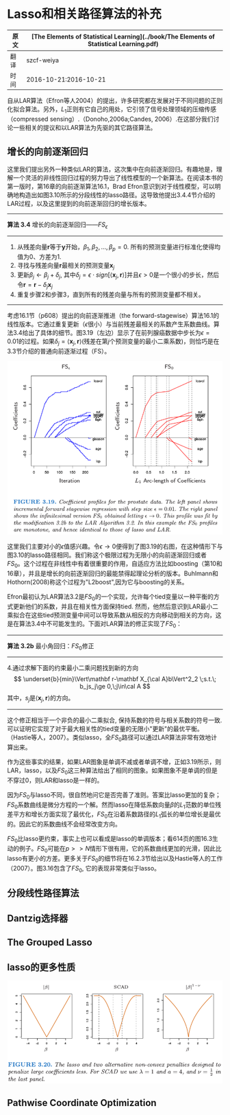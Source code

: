 # Lasso和相关路径算法的补充

| 原文   | [The Elements of Statistical Learning](../book/The Elements of Statistical Learning.pdf) |
| ---- | ---------------------------------------- |
| 翻译   | szcf-weiya                               |
| 时间   | 2016-10-21:2016-10-21                    |

自从LAR算法（Efron等人2004）的提出，许多研究都在发展对于不同问题的正则化拟合算法。另外，$L_1$正则有它自己的用处，它引领了信号处理领域的压缩传感（compressed sensing）.（Donoho,2006a;Candes, 2006）.在这部分我们讨论一些相关的提议和以LAR算法为先驱的其它路径算法。

## 增长的向前逐渐回归

这里我们提出另外一种类似LAR的算法，这次集中在向前逐渐回归。有趣地是，理解一个灵活的非线性回归过程的努力导出了线性模型的一个新算法。在阅读本书的第一版时，第16章的向前逐渐算法16.1，Brad Efron意识到对于线性模型，可以明确地构造出如图3.10所示的分段线性的lasso路径。这导致他提出3.4.4节介绍的LAR过程，以及这里提到的向前逐渐回归的增长版本。

****
**算法 3.4** 增长的向前逐渐回归——$FS_\epsilon$
****
1. 从残差向量$\mathbf r$等于$\mathbf y$开始，$\beta_1,\beta_2,\ldots,\beta_p=0$. 所有的预测变量进行标准化使得均值为0、方差为1.
2. 寻找与残差向量$\mathbf r$最相关的预测变量$\mathbf x_j$
3. 更新$\beta_j\leftarrow\beta_j+\delta_j$, 其中$\delta_j=\epsilon\cdot sign[\langle \mathbf x_j,\mathbf r\rangle]$并且$\epsilon>0$是一个很小的步长，然后令$\mathbf r=\mathbf r-\delta_j\mathbf x_j$
4. 重复步骤2和步骤3，直到所有的残差向量与所有的预测变量都不相关。

****

考虑16.1节（p608）提出的向前逐渐推进（the forward-stagewise）算法16.1的线性版本。它通过重复更新（$\epsilon$很小）与当前残差最相关的系数产生系数曲线。算法3.4给出了具体的细节。图3.19（左边）显示了在前列腺癌数据中步长为$\epsilon=0.01$的过程。如果$\delta_j=\langle \mathbf x_j,\mathbf r\rangle$(残差在第$j$个预测变量的最小二乘系数)，则恰巧是在3.3节介绍的普通向前逐渐过程（FS）。

![](../img/03/fig3.19.png)

这里我们主要对小的$\epsilon$值感兴趣。令$\epsilon\rightarrow0$便得到了图3.19的右图，在这种情形下与图3.10的lasso路径相同。我们称这个极限过程为无限小的向前逐渐回归或者$FS_0$。这个过程在非线性中有着很重要的作用，自适应方法比如boosting（第10和16章），并且是增长的向前逐渐回归的最能禁得起理论分析的版本。Buhlmann和Hothorn(2008)称这个过程为"L2boost",因为它与boosting的关系。

Efron最初认为LAR算法3.2是$FS_0$的一个实现，允许每个tied变量以一种平衡的方式更新他们的系数，并且在相关性方面保持tied. 然而，他然后意识到LAR最小二乘拟合在这些tied预测变量中间可以导致系数从相反的方向移动到相关的方向，这是在算法3.4中不可能发生的。下面对LAR算法的修正实现了$FS_0$：

****
**算法 3.2b** 最小角回归：$FS_0$修正
****
4.通过求解下面的约束最小二乘问题找到新的方向
$$
\underset{b}{min}\Vert\mathbf r-\mathbf X_{\cal A}b\Vert^2_2 \;s.t.\; b_js_j\ge 0,\;j\in\cal A
$$
其中，$s_j$是$\langle\mathbf x_j,\mathbf r \rangle$的方向。
****

这个修正相当于一个非负的最小二乘拟合, 保持系数的符号与相关系数的符号一致.可以证明它实现了对于最大相关性的tied变量的无限小"更新"的最优平衡。（Hastie等人，2007）。类似lasso，全$FS_0$路径可以通过LAR算法非常有效地计算出来。

作为这些事实的结果，如果LAR图象是单调不减或者单调不增，正如3.19所示，则LAR，lasso，以及$FS_0$这三种算法给出了相同的图象。如果图象不是单调的但是不穿过0，则LAR和lasso是一样的。

因为$FS_0$与lasso不同，很自然地问它是否完善了准则。答案比lasso更加的复杂；$FS_0$系数曲线是微分方程的一个解。然而lasso在降低系数向量$\beta$的$L_1$范数的单位残差平方和增长方面实现了最优化，$FS_0$在沿着系数路径的$L_1$弧长的单位增长是最优的。因此它的系数曲线不会经常改变方向。

$FS_0$比lasso更约束，事实上也可以看成是lasso的单调版本；看614页的图16.3生动的例子。$FS_0$可能在$p>>N$情形下很有用，它的系数曲线更加的光滑，因此比lasso有更小的方差。更多关于$FS_0$的细节将在16.2.3节给出以及Hastie等人的工作（2007）。图3.16包含了$FS_0$, 它的表现非常类似于lasso。

## 分段线性路径算法

## Dantzig选择器

## The Grouped Lasso

## lasso的更多性质

![](../img/03/fig3.20.png)

## Pathwise Coordinate Optimization
